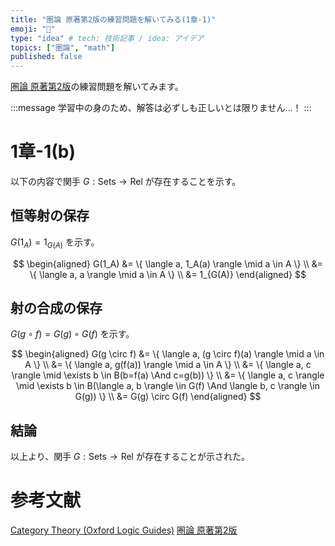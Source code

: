 ```yaml
---
title: "圏論 原著第2版の練習問題を解いてみる(1章-1)"
emoji: "🔄"
type: "idea" # tech: 技術記事 / idea: アイデア
topics: ["圏論", "math"]
published: false
---
```

[圏論 原著第2版](https://amzn.to/40w88Oq)の練習問題を解いてみます。

:::message
学習中の身のため、解答は必ずしも正しいとは限りません…！
:::

# 1章-1(b)

以下の内容で関手 $G: \text{Sets} \to \text{Rel}$ が存在することを示す。

## 恒等射の保存
$G(1_A) = 1_{G(A)}$ を示す。

$$
\begin{aligned}
G(1_A) &= \{ \langle a, 1_A(a) \rangle \mid a \in A \} \\
&= \{ \langle a, a \rangle \mid a \in A \} \\
&= 1_{G(A)}
\end{aligned}
$$

## 射の合成の保存
$G(g \circ f) = G(g) \circ G(f)$ を示す。

$$
\begin{aligned}
G(g \circ f) &= \{ \langle a, (g \circ f)(a) \rangle \mid a \in A \} \\
&= \{ \langle a, g(f(a)) \rangle \mid a \in A \} \\
&= \{ \langle a, c \rangle \mid \exists b \in B(b=f(a) \And c=g(b)) \} \\
&= \{ \langle a, c \rangle \mid \exists b \in B(\langle a, b \rangle \in G(f) \And \langle b, c \rangle \in G(g)) \} \\
&= G(g) \circ G(f)
\end{aligned}
$$

## 結論
以上より、関手 $G: \text{Sets} \to \text{Rel}$ が存在することが示された。

# 参考文献
[Category Theory (Oxford Logic Guides)](https://amzn.to/4awkkSJ)
[圏論 原著第2版](https://amzn.to/40w88Oq)